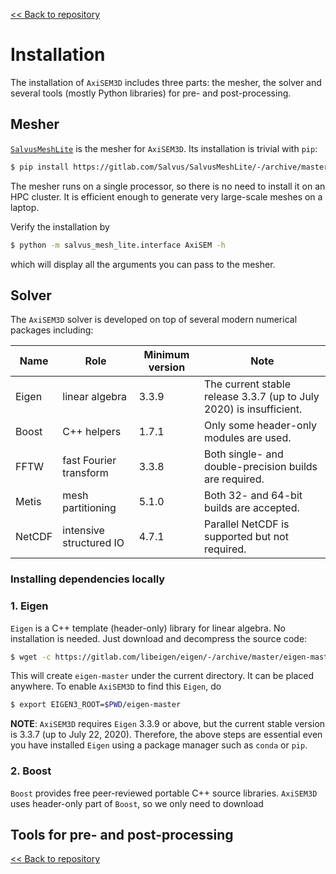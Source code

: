 [<< Back to repository](https://github.com/kuangdai/AxiSEM-3D)


# Installation

The installation of `AxiSEM3D` includes three parts: the mesher, the solver and several tools (mostly Python libraries) for pre- and post-processing. 


## Mesher

[`SalvusMeshLite`](https://gitlab.com/Salvus/SalvusMeshLite) is the mesher for `AxiSEM3D`. Its installation is trivial with `pip`: 

```bash
$ pip install https://gitlab.com/Salvus/SalvusMeshLite/-/archive/master/SalvusMeshLite-master.zip
```

The mesher runs on a single processor, so there is no need to install it on an HPC cluster. It is efficient enough to generate very large-scale meshes on a laptop.

Verify the installation by

```bash
$ python -m salvus_mesh_lite.interface AxiSEM -h
```

which will display all the arguments you can pass to the mesher. 


## Solver

The `AxiSEM3D` solver is developed on top of several modern numerical packages including:

Name|Role|Minimum version|Note
--- | --- | ---|---
Eigen | linear algebra | 3.3.9 | The current stable release 3.3.7 (up to July 2020) is insufficient.
Boost | C++ helpers | 1.7.1 | Only some header-only modules are used.
FFTW | fast Fourier transform | 3.3.8 | Both single- and double-precision builds are required.
Metis | mesh partitioning | 5.1.0 | Both 32- and 64-bit builds are accepted.
NetCDF | intensive structured IO | 4.7.1 | Parallel NetCDF is supported but not required.





### Installing dependencies locally



### 1. Eigen

`Eigen` is a C++ template (header-only) library for linear algebra. No installation is needed. Just download and decompress the source code:

```bash
$ wget -c https://gitlab.com/libeigen/eigen/-/archive/master/eigen-master.tar.gz -O - | tar -xz
``` 

This will create `eigen-master` under the current directory. It can be placed anywhere. To enable `AxiSEM3D` to find this `Eigen`, do

```bash
$ export EIGEN3_ROOT=$PWD/eigen-master
``` 

<strong>NOTE</strong>: `AxiSEM3D` requires `Eigen` 3.3.9 or above, but the current stable version is 3.3.7 (up to July 22, 2020). Therefore, the above steps are essential even you have installed `Eigen` using a package manager such as `conda` or `pip`. 


### 2. Boost
`Boost` provides free peer-reviewed portable C++ source libraries. `AxiSEM3D` uses header-only part of `Boost`, so we only need to download  




## Tools for pre- and post-processing




[<< Back to repository](https://github.com/kuangdai/AxiSEM-3D)
<!--stackedit_data:
eyJoaXN0b3J5IjpbLTEwNTY1Nzk0NzUsMTIxNjE5NzE0NSwtMT
MyNzAyNjI1MCwtMTM4MTk3NDM2OCw0NjY4NzA2ODIsLTE2NDcw
Nzg5MDksLTEzODM3NzAyMDYsLTE3NDkwNTg1MDUsMTM3MTg4OD
U4LC0zMzI3OTQ4NjcsLTE3Mzc1ODUxOTUsLTUyODkzNTk2MSwx
MTA3MDY4NjYwLC0yMTAwNDcxNjQ3LC0yMTYzMjEyMzgsMjIzMD
AyNzg1XX0=
-->